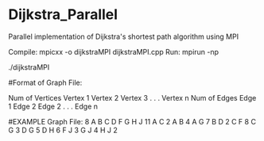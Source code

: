 # Dijkstra_Parallel
Parallel implementation of Dijkstra's shortest path algorithm using MPI

Compile:  mpicxx -o dijkstraMPI dijkstraMPI.cpp
Run:      mpirun -np <p> ./dijkstraMPI <graphFile>

#Format of Graph File:

Num of Vertices
Vertex 1
Vertex 2
Vertex 3
.
.
.
Vertex n
Num of Edges
Edge 1
Edge 2
Edge 2
.
.
.
Edge n

#EXAMPLE Graph File:
8
A
B
C
D
F
G
H
J
11
A C 2
A B 4
A G 7
B D 2
C F 8
C G 3
D G 5
D H 6
F J 3
G J 4
H J 2
